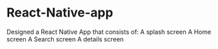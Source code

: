 # React-Native-app
Designed a React Native App that consists of: A splash screen A Home screen A Search screen A details screen
